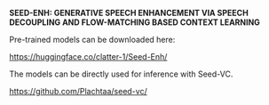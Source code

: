 **SEED-ENH: GENERATIVE SPEECH ENHANCEMENT VIA SPEECH DECOUPLING AND FLOW-MATCHING BASED CONTEXT LEARNING**

Pre-trained models can be downloaded here:

https://huggingface.co/clatter-1/Seed-Enh/

The models can be directly used for inference with Seed-VC.

https://github.com/Plachtaa/seed-vc/
